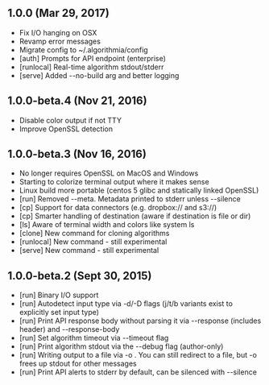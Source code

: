 ## 1.0.0 (Mar 29, 2017)
- Fix I/O hanging on OSX
- Revamp error messages
- Migrate config to ~/.algorithmia/config
- [auth] Prompts for API endpoint (enterprise)
- [runlocal] Real-time algorithm stdout/stderr
- [serve] Added --no-build arg and better logging

## 1.0.0-beta.4 (Nov 21, 2016)
- Disable color output if not TTY
- Improve OpenSSL detection

## 1.0.0-beta.3 (Nov 16, 2016)

- No longer requires OpenSSL on MacOS and Windows
- Starting to colorize terminal output where it makes sense
- Linux build more portable (centos 5 glibc and statically linked OpenSSL)
- [run] Removed --meta. Metadata printed to stderr unless --silence
- [cp] Support for data connectors (e.g. dropbox:// and s3://)
- [cp] Smarter handling of destination (aware if destination is file or dir)
- [ls] Aware of terminal width and colors like system ls
- [clone] New command for cloning algorithms
- [runlocal] New command - still experimental
- [serve] New command - still experimental

## 1.0.0-beta.2  (Sept 30, 2015)
- [run] Binary I/O support
- [run] Autodetect input type via -d/-D flags (j/t/b variants exist to explicitly set input type)
- [run] Print API response body without parsing it via --response (includes header) and --response-body
- [run] Set algorithm timeout via --timeout flag
- [run] Print algorithm stdout via the --debug flag (author-only)
- [run] Writing output to a file via -o <outfile>. You can still redirect to a file, but -o frees up stdout for other messages
- [run] Print API alerts to stderr by default, can be silenced with --silence
